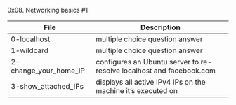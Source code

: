 0x08. Networking basics #1

File | Description
--- | ---
0-localhost | multiple choice question answer
1-wildcard | multiple choice question answer
2-change_your_home_IP | configures an Ubuntu server to re-resolve localhost and facebook.com
3-show_attached_IPs | displays all active IPv4 IPs on the machine it’s executed on
